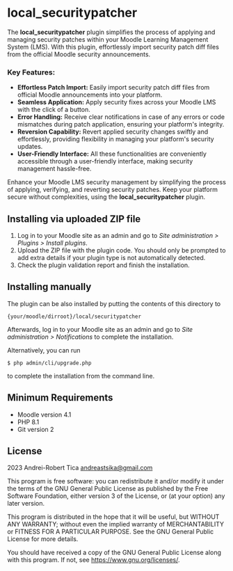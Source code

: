 # local_securitypatcher

The **local_securitypatcher** plugin simplifies the process of applying and managing security patches within your Moodle Learning Management System (LMS). With this plugin, effortlessly import security patch diff files from the official Moodle security announcements.

### Key Features:
- **Effortless Patch Import:** Easily import security patch diff files from official Moodle announcements into your platform.
- **Seamless Application:** Apply security fixes across your Moodle LMS with the click of a button.
- **Error Handling:** Receive clear notifications in case of any errors or code mismatches during patch application, ensuring your platform's integrity.
- **Reversion Capability:** Revert applied security changes swiftly and effortlessly, providing flexibility in managing your platform's security updates.
- **User-Friendly Interface:** All these functionalities are conveniently accessible through a user-friendly interface, making security management hassle-free.

Enhance your Moodle LMS security management by simplifying the process of applying, verifying, and reverting security patches. Keep your platform secure without complexities, using the **local_securitypatcher** plugin.

## Installing via uploaded ZIP file ##

1. Log in to your Moodle site as an admin and go to _Site administration >
   Plugins > Install plugins_.
2. Upload the ZIP file with the plugin code. You should only be prompted to add
   extra details if your plugin type is not automatically detected.
3. Check the plugin validation report and finish the installation.

## Installing manually ##

The plugin can be also installed by putting the contents of this directory to

    {your/moodle/dirroot}/local/securitypatcher

Afterwards, log in to your Moodle site as an admin and go to _Site administration >
Notifications_ to complete the installation.

Alternatively, you can run

    $ php admin/cli/upgrade.php

to complete the installation from the command line.

## Minimum Requirements ##

- Moodle version 4.1
- PHP 8.1
- Git version 2


## License ##

2023 Andrei-Robert Tica <andreastsika@gmail.com>

This program is free software: you can redistribute it and/or modify it under
the terms of the GNU General Public License as published by the Free Software
Foundation, either version 3 of the License, or (at your option) any later
version.

This program is distributed in the hope that it will be useful, but WITHOUT ANY
WARRANTY; without even the implied warranty of MERCHANTABILITY or FITNESS FOR A
PARTICULAR PURPOSE.  See the GNU General Public License for more details.

You should have received a copy of the GNU General Public License along with
this program.  If not, see <https://www.gnu.org/licenses/>.

